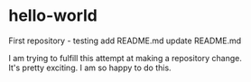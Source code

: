 # hello-world
First repository - testing
add README.md
update README.md

I am trying to fulfill this attempt at making a repository change.  
It's pretty exciting.  I am so happy to do this.
